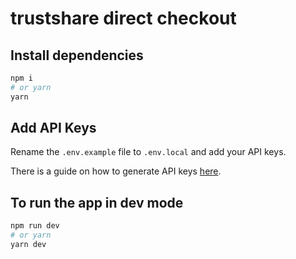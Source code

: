 # trustshare direct checkout


## Install dependencies
```bash
npm i
# or yarn
yarn 
```

## Add API Keys
Rename the `.env.example` file to `.env.local` and add your API keys. 

There is a guide on how to generate API keys [here](https://docs.trustshare.io/guides/getting-started#generate-an-api-key).


## To run the app in dev mode
```bash
npm run dev
# or yarn
yarn dev
```
